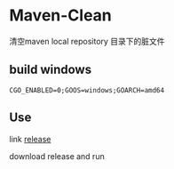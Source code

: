 # Maven-Clean

清空maven local repository 目录下的脏文件



## build windows

```
CGO_ENABLED=0;GOOS=windows;GOARCH=amd64
```


## Use

link [release](https://github.com/BoomManPro/maven-clean/releases/tag/1.0)

download release and run